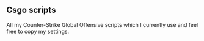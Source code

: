 ## Csgo scripts
All my Counter-Strike Global Offensive scripts which I currently use and feel free to copy my settings.
